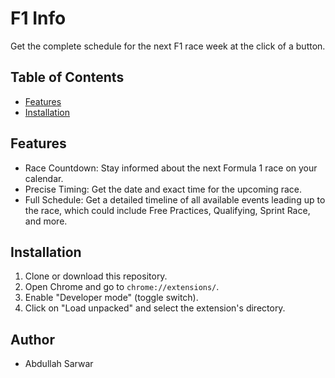 # F1 Info

Get the complete schedule for the next F1 race week at the click of a button.

## Table of Contents

- [Features](#features)
- [Installation](#installation)

## Features

- Race Countdown: Stay informed about the next Formula 1 race on your calendar.
- Precise Timing: Get the date and exact time for the upcoming race.
- Full Schedule: Get a detailed timeline of all available events leading up to the race, which could include Free Practices, Qualifying, Sprint Race, and more.

## Installation

1. Clone or download this repository.
2. Open Chrome and go to `chrome://extensions/`.
3. Enable "Developer mode" (toggle switch).
4. Click on "Load unpacked" and select the extension's directory.

## Author

- Abdullah Sarwar

